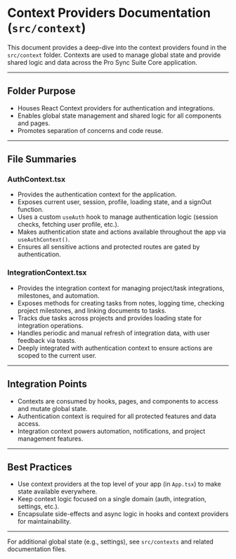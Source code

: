 # Context Providers Documentation (`src/context`)

This document provides a deep-dive into the context providers found in the `src/context` folder. Contexts are used to manage global state and provide shared logic and data across the Pro Sync Suite Core application.

---

## Folder Purpose
- Houses React Context providers for authentication and integrations.
- Enables global state management and shared logic for all components and pages.
- Promotes separation of concerns and code reuse.

---

## File Summaries

### AuthContext.tsx
- Provides the authentication context for the application.
- Exposes current user, session, profile, loading state, and a signOut function.
- Uses a custom `useAuth` hook to manage authentication logic (session checks, fetching user profile, etc.).
- Makes authentication state and actions available throughout the app via `useAuthContext()`.
- Ensures all sensitive actions and protected routes are gated by authentication.

### IntegrationContext.tsx
- Provides the integration context for managing project/task integrations, milestones, and automation.
- Exposes methods for creating tasks from notes, logging time, checking project milestones, and linking documents to tasks.
- Tracks due tasks across projects and provides loading state for integration operations.
- Handles periodic and manual refresh of integration data, with user feedback via toasts.
- Deeply integrated with authentication context to ensure actions are scoped to the current user.

---

## Integration Points
- Contexts are consumed by hooks, pages, and components to access and mutate global state.
- Authentication context is required for all protected features and data access.
- Integration context powers automation, notifications, and project management features.

---

## Best Practices
- Use context providers at the top level of your app (in `App.tsx`) to make state available everywhere.
- Keep context logic focused on a single domain (auth, integration, settings, etc.).
- Encapsulate side-effects and async logic in hooks and context providers for maintainability.

---

For additional global state (e.g., settings), see `src/contexts` and related documentation files.

